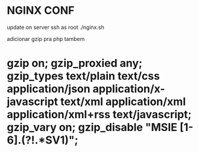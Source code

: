 # NGINX CONF

update on server
ssh as root
./nginx.sh

adicionar gzip pra php tambem
# gzip on; gzip_proxied any; gzip_types text/plain text/css application/json application/x-javascript text/xml application/xml application/xml+rss text/javascript; gzip_vary on; gzip_disable "MSIE [1-6].(?!.*SV1)"; #
